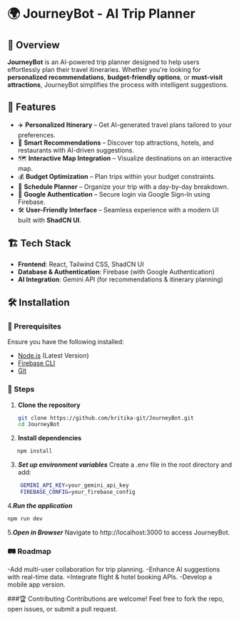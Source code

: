 # 🌍 JourneyBot - AI Trip Planner  

## 🚀 Overview  
**JourneyBot** is an AI-powered trip planner designed to help users effortlessly plan their travel itineraries. Whether you're looking for **personalized recommendations**, **budget-friendly options**, or **must-visit attractions**, JourneyBot simplifies the process with intelligent suggestions.  

## 🌟 Features  
- ✈️ **Personalized Itinerary** – Get AI-generated travel plans tailored to your preferences.  
- 📍 **Smart Recommendations** – Discover top attractions, hotels, and restaurants with AI-driven suggestions.  
- 🗺 **Interactive Map Integration** – Visualize destinations on an interactive map.  
- 💰 **Budget Optimization** – Plan trips within your budget constraints.  
- 📅 **Schedule Planner** – Organize your trip with a day-by-day breakdown.  
- 🔐 **Google Authentication** – Secure login via Google Sign-In using Firebase.  
- 🛠 **User-Friendly Interface** – Seamless experience with a modern UI built with **ShadCN UI**.  

## 🏗 Tech Stack  
- **Frontend**: React, Tailwind CSS, ShadCN UI  
- **Database & Authentication**: Firebase (with Google Authentication)  
- **AI Integration**: Gemini API (for recommendations & itinerary planning)  

## 🛠 Installation  

### 🔹 Prerequisites  
Ensure you have the following installed:  
- [Node.js](https://nodejs.org/) (Latest Version)  
- [Firebase CLI](https://firebase.google.com/docs/cli)  
- [Git](https://git-scm.com/)  

### 🔹 Steps  

1. **Clone the repository**  
   ```bash
   git clone https://github.com/kritika-git/JourneyBot.git  
   cd JourneyBot  

2. **Install dependencies**
```bash
   npm install  
   ```

3. ***Set up environment variables***
    Create a .env file in the root directory and add:

```bash
    GEMINI_API_KEY=your_gemini_api_key  
    FIREBASE_CONFIG=your_firebase_config
```

4.***Run the application***

```bash
npm run dev
```
5.***Open in Browser***
Navigate to http://localhost:3000 to access JourneyBot.


### 🛤 Roadmap
 -Add multi-user collaboration for trip planning.
 -Enhance AI suggestions with real-time data.
 =Integrate flight & hotel booking APIs.
 -Develop a mobile app version.

###🏆 Contributing
Contributions are welcome! Feel free to fork the repo, open issues, or submit a pull request.
